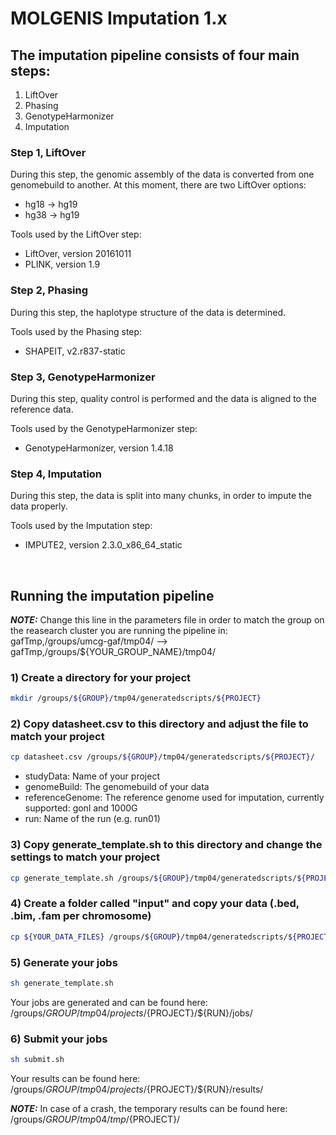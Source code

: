 
# MOLGENIS Imputation 1.x

## The imputation pipeline consists of four main steps:

1) LiftOver
2) Phasing
3) GenotypeHarmonizer
4) Imputation

### Step 1, LiftOver

During this step, the genomic assembly of the data is converted from one genomebuild to another.
At this moment, there are two LiftOver options:

* hg18 -> hg19
* hg38 -> hg19

Tools used by the LiftOver step:

* LiftOver, version 20161011
* PLINK, version 1.9


### Step 2, Phasing

During this step, the haplotype structure of the data is determined.

Tools used by the Phasing step:

* SHAPEIT, v2.r837-static


### Step 3, GenotypeHarmonizer 

During this step, quality control is performed and the data is aligned to the reference data.

Tools used by the GenotypeHarmonizer step:

* GenotypeHarmonizer, version 1.4.18


### Step 4, Imputation

During this step, the data is split into many chunks, in order to impute the data properly.

Tools used by the Imputation step:

* IMPUTE2, version 2.3.0_x86_64_static 

<br />

## Running the imputation pipeline

**_NOTE:_** Change this line in the parameters file in order to match the group on the reasearch cluster you are running the pipeline in: gafTmp,/groups/umcg-gaf/tmp04/ --> gafTmp,/groups/${YOUR_GROUP_NAME}/tmp04/

### 1) Create a directory for your project
```bash
mkdir /groups/${GROUP}/tmp04/generatedscripts/${PROJECT}
```

### 2) Copy datasheet.csv to this directory and adjust the file to match your project
```bash
cp datasheet.csv /groups/${GROUP}/tmp04/generatedscripts/${PROJECT}/
```
* studyData: Name of your project
* genomeBuild: The genomebuild of your data
* referenceGenome: The reference genome used for imputation, currently supported: gonl and 1000G
* run: Name of the run (e.g. run01)

### 3) Copy generate_template.sh to this directory and change the settings to match your project
```bash
cp generate_template.sh /groups/${GROUP}/tmp04/generatedscripts/${PROJECT}/
```

### 4) Create a folder called "input" and copy your data (.bed, .bim, .fam per chromosome)
```bash
cp ${YOUR_DATA_FILES} /groups/${GROUP}/tmp04/generatedscripts/${PROJECT}/input/
```

### 5) Generate your jobs
```bash
sh generate_template.sh
```
Your jobs are generated and can be found here:
/groups/${GROUP}/tmp04/projects/${PROJECT}/${RUN}/jobs/

### 6) Submit your jobs
```bash
sh submit.sh
```
Your results can be found here:
/groups/${GROUP}/tmp04/projects/${PROJECT}/${RUN}/results/

**_NOTE:_** In case of a crash, the temporary results can be found here:
/groups/${GROUP}/tmp04/tmp/${PROJECT}/
